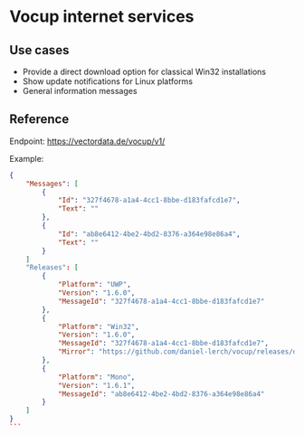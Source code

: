 # Vocup internet services

## Use cases
* Provide a direct download option for classical Win32 installations
* Show update notifications for Linux platforms
* General information messages

## Reference

Endpoint: https://vectordata.de/vocup/v1/

Example:

````json
{
    "Messages": [
        {
			"Id": "327f4678-a1a4-4cc1-8bbe-d183fafcd1e7",
			"Text": ""
		},
		{
			"Id": "ab8e6412-4be2-4bd2-8376-a364e98e86a4",
			"Text": ""
		}
	]
	"Releases": [
		{
			"Platform": "UWP",
			"Version": "1.6.0",
			"MessageId": "327f4678-a1a4-4cc1-8bbe-d183fafcd1e7"
		},
		{
			"Platform": "Win32",
			"Version": "1.6.0",
			"MessageId": "327f4678-a1a4-4cc1-8bbe-d183fafcd1e7",
			"Mirror": "https://github.com/daniel-lerch/vocup/releases/download/v1.6.0/Vocup_1.6.0.exe"
		},
		{
			"Platform": "Mono",
			"Version": "1.6.1",
			"MessageId": "ab8e6412-4be2-4bd2-8376-a364e98e86a4"
		}
	]
}
```